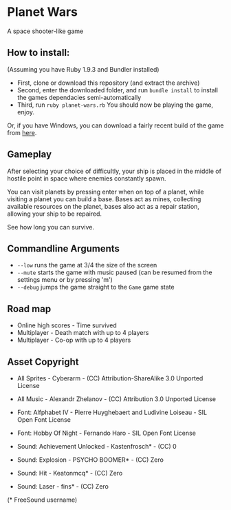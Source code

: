 # Planet Wars
A space shooter-like game

## How to install:
(Assuming you have Ruby 1.9.3 and Bundler installed)

* First, clone or download this repository (and extract the archive)
* Second, enter the downloaded folder, and run `bundle install` to install the games dependacies semi-automatically
* Third, run `ruby planet-wars.rb`
You should now be playing the game, enjoy.

Or, if you have Windows, you can download a fairly recent build of the game  from [here](https://drive.google.com/folderview?id=0B3Q9pldFQoK4NVByUzlHaGRGc3M&usp=sharing).

## Gameplay
After selecting your choice of difficultly, your ship is placed in the middle of hostile point in space where enemies constantly spawn.

You can visit planets by pressing enter when on top of a planet, while visiting a planet you can build a base.
Bases act as mines, collecting available resources on the planet, bases also act as a repair station, allowing your ship to be repaired.

See how long you can survive.

## Commandline Arguments
* `--low` runs the game at 3/4 the size of the screen
* `--mute` starts the game with music paused (can be resumed from the settings menu or by pressing 'm')
* `--debug` jumps the game straight to the `Game` game state

## Road map
* Online high scores - Time survived
* Multiplayer - Death match with up to 4 players
* Multiplayer - Co-op with up to 4 players

## Asset Copyright
* All Sprites - Cyberarm - (CC) Attribution-ShareAlike 3.0 Unported License

* All Music - Alexandr Zhelanov - (CC) Attribution 3.0 Unported License

* Font: Alfphabet IV - Pierre Huyghebaert and Ludivine Loiseau - SIL Open Font License

* Font: Hobby Of Night - Fernando Haro - SIL Open Font License

* Sound: Achievement Unlocked - Kastenfrosch* - (CC) 0

* Sound: Explosion - PSYCHO BOOMER* - (CC) Zero

* Sound: Hit - Keatonmcq* - (CC) Zero

* Sound: Laser - fins* - (CC) Zero

(* FreeSound username)
